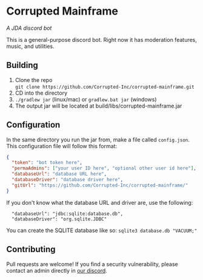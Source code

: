 # Corrupted Mainframe
*A JDA discord bot*

This is a general-purpose discord bot.  Right now it has moderation features, 
music, and utilities.

## Building
1. Clone the repo<br>
 `git clone https://github.com/Corrupted-Inc/corrupted-mainframe.git`
1. CD into the directory
1. `./gradlew jar` (linux/mac) or `gradlew.bat jar` (windows)
1. The output jar will be located at build/libs/corrupted-mainframe.jar

## Configuration
In the same directory you run the jar from, make a file called `config.json`.
This configuration file will follow this format:
```json
{
  "token": "bot token here",
  "permaAdmins": ["your user ID here", "optional other user id here"],
  "databaseUrl": "database URL here",
  "databaseDriver": "database driver here",
  "gitUrl": "https://github.com/Corrupted-Inc/corrupted-mainframe/"
}
```
If you don't know what the database URL and driver are, use the following:
``` <!--- no syntax highlighting because it is only part of a json file -->
  "databaseUrl": "jdbc:sqlite:database.db",
  "databaseDriver": "org.sqlite.JDBC"
```
You can create the SQLITE database like so:
`sqlite3 database.db "VACUUM;"`

## Contributing
Pull requests are welcome!  If you find a security vulnerability, please contact an admin
directly in [our discord](https://discord.gg/3tAeYmbAYE).
